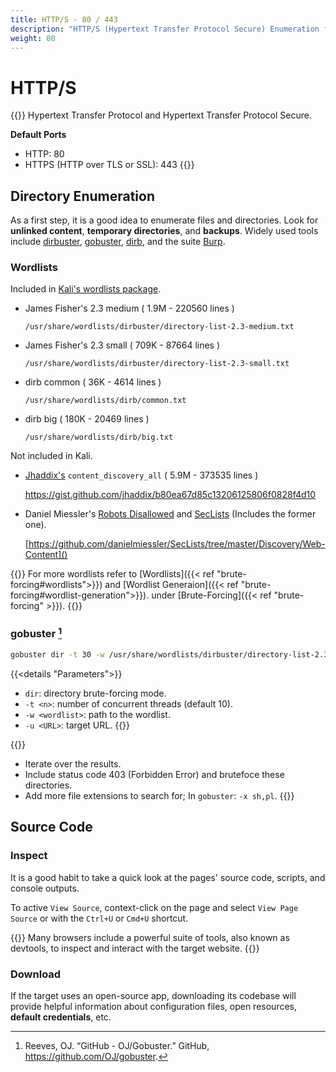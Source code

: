 ```yaml
---
title: HTTP/S - 80 / 443
description: "HTTP/S (Hypertext Transfer Protocol Secure) Enumeration for Pentesting"
weight: 80
---
```

# HTTP/S

{{<hint info>}}
Hypertext Transfer Protocol and Hypertext Transfer Protocol Secure.

**Default Ports**
- HTTP: 80
- HTTPS (HTTP over TLS or SSL): 443
{{</hint>}}

## Directory Enumeration

As a first step,
it is a good idea
to enumerate files and directories.
Look for **unlinked content**,
**temporary directories**,
and **backups**.
Widely used tools include
[dirbuster](https://www.owasp.org/index.php/Category:OWASP_DirBuster_Project),
[gobuster](https://github.com/OJ/gobuster),
[dirb](https://sourceforge.net/projects/dirb/),
and the suite [Burp](https://portswigger.net/burp).

### Wordlists

Included in [Kali's wordlists package](https://tools.kali.org/password-attacks/wordlists).

- James Fisher's 2.3 medium ( 1.9M - 220560 lines )

    `/usr/share/wordlists/dirbuster/directory-list-2.3-medium.txt`

- James Fisher's 2.3 small ( 709K - 87664 lines )

    `/usr/share/wordlists/dirbuster/directory-list-2.3-small.txt`

- dirb common ( 36K - 4614 lines )

    `/usr/share/wordlists/dirb/common.txt`

- dirb big ( 180K - 20469 lines )

    `/usr/share/wordlists/dirb/big.txt`

Not included in Kali.
- [Jhaddix's](https://twitter.com/Jhaddix) `content_discovery_all` ( 5.9M - 373535 lines )

    <https://gist.github.com/jhaddix/b80ea67d85c13206125806f0828f4d10>

- Daniel Miessler's [Robots Disallowed](https://github.com/danielmiessler/RobotsDisallowed) and [SecLists](https://github.com/danielmiessler/SecLists/) (Includes the former one).

    [https://github.com/danielmiessler/SecLists/tree/master/Discovery/Web-Content]()

{{<hint info>}}
For more wordlists
refer to [Wordlists]({{< ref "brute-forcing#wordlists">}})
and [Wordlist Generaion]({{< ref "brute-forcing#wordlist-generation">}}).
under [Brute-Forcing]({{< ref "brute-forcing" >}}).
{{</hint>}}

### gobuster [^gobuster]

```sh
gobuster dir -t 30 -w /usr/share/wordlists/dirbuster/directory-list-2.3-medium.txt -u https://{{< param "war.rhost" >}}/
```
{{<details "Parameters">}}
- `dir`: directory brute-forcing mode.
- `-t <n>`: number of concurrent threads (default 10).
- `-w <wordlist>`: path to the wordlist.
- `-u <URL>`: target URL.
{{</details>}}

{{<hint info>}}
- Iterate over the results.
- Include status code 403 (Forbidden Error) and brutefoce these directories.
- Add more file extensions to search for; In `gobuster`: `-x sh,pl`.
{{</hint>}}

## Source Code

### Inspect

It is a good habit to take a quick look at the pages' source code, scripts, and console outputs.

To active `View Source`, context-click on the page and select `View Page Source` or with the `Ctrl+U` or `Cmd+U` shortcut.

{{<hint info>}}
Many browsers include a powerful suite of tools, also known as devtools, to inspect and interact with the target website.
{{</hint>}}

### Download

If the target uses an open-source app, downloading its codebase will provide helpful information about configuration files, open resources, **default credentials**, etc.

[^gobuster]: Reeves, OJ. “GitHub - OJ/Gobuster.” GitHub, https://github.com/OJ/gobuster.
[^dirb]: Pinuaga, Ramon. “DIRB .” DIRB Homepage, http://dirb.sourceforge.net/.
